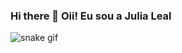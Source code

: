 ### Hi there 👋 Oii! Eu sou a Julia Leal






          
          




![snake gif](https://github.com/devJuliaLeal/devJuliaLeal/blob/output/github-contribution-grid-snake.svg)
